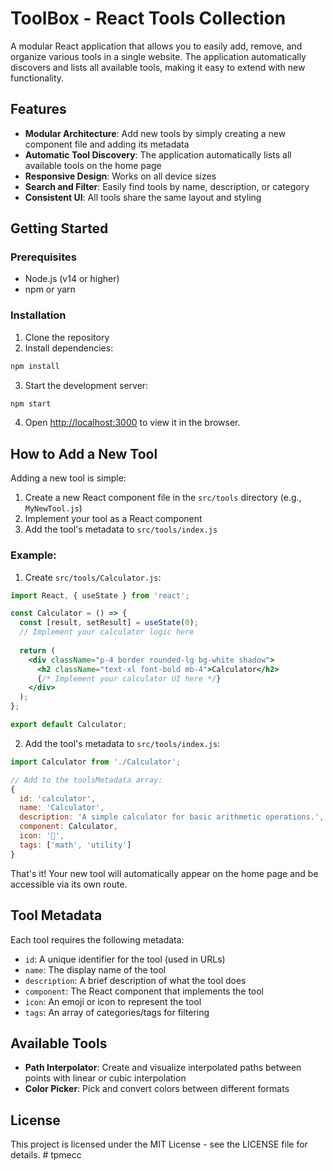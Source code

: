# ToolBox - React Tools Collection

A modular React application that allows you to easily add, remove, and organize various tools in a single website. The application automatically discovers and lists all available tools, making it easy to extend with new functionality.

## Features

- **Modular Architecture**: Add new tools by simply creating a new component file and adding its metadata
- **Automatic Tool Discovery**: The application automatically lists all available tools on the home page
- **Responsive Design**: Works on all device sizes
- **Search and Filter**: Easily find tools by name, description, or category
- **Consistent UI**: All tools share the same layout and styling

## Getting Started

### Prerequisites

- Node.js (v14 or higher)
- npm or yarn

### Installation

1. Clone the repository
2. Install dependencies:

```bash
npm install
```

3. Start the development server:

```bash
npm start
```

4. Open [http://localhost:3000](http://localhost:3000) to view it in the browser.

## How to Add a New Tool

Adding a new tool is simple:

1. Create a new React component file in the `src/tools` directory (e.g., `MyNewTool.js`)
2. Implement your tool as a React component
3. Add the tool's metadata to `src/tools/index.js`

### Example:

1. Create `src/tools/Calculator.js`:

```jsx
import React, { useState } from 'react';

const Calculator = () => {
  const [result, setResult] = useState(0);
  // Implement your calculator logic here
  
  return (
    <div className="p-4 border rounded-lg bg-white shadow">
      <h2 className="text-xl font-bold mb-4">Calculator</h2>
      {/* Implement your calculator UI here */}
    </div>
  );
};

export default Calculator;
```

2. Add the tool's metadata to `src/tools/index.js`:

```jsx
import Calculator from './Calculator';

// Add to the toolsMetadata array:
{
  id: 'calculator',
  name: 'Calculator',
  description: 'A simple calculator for basic arithmetic operations.',
  component: Calculator,
  icon: '🧮',
  tags: ['math', 'utility']
}
```

That's it! Your new tool will automatically appear on the home page and be accessible via its own route.

## Tool Metadata

Each tool requires the following metadata:

- `id`: A unique identifier for the tool (used in URLs)
- `name`: The display name of the tool
- `description`: A brief description of what the tool does
- `component`: The React component that implements the tool
- `icon`: An emoji or icon to represent the tool
- `tags`: An array of categories/tags for filtering

## Available Tools

- **Path Interpolator**: Create and visualize interpolated paths between points with linear or cubic interpolation
- **Color Picker**: Pick and convert colors between different formats

## License

This project is licensed under the MIT License - see the LICENSE file for details.
#   t p m e c c  
 